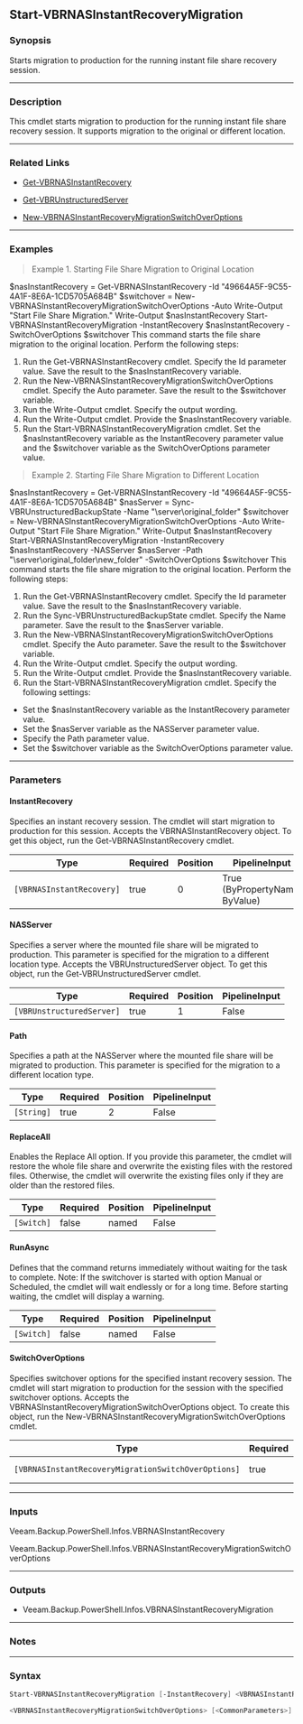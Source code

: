Start-VBRNASInstantRecoveryMigration
------------------------------------

### Synopsis
Starts migration to production for the running instant file share recovery session.

---

### Description

This cmdlet starts migration to production for the running instant file share recovery session. It supports migration to the original or different location.

---

### Related Links
* [Get-VBRNASInstantRecovery](Get-VBRNASInstantRecovery)

* [Get-VBRUnstructuredServer](Get-VBRUnstructuredServer)

* [New-VBRNASInstantRecoveryMigrationSwitchOverOptions](New-VBRNASInstantRecoveryMigrationSwitchOverOptions)

---

### Examples
> Example 1. Starting File Share Migration to Original Location

$nasInstantRecovery = Get-VBRNASInstantRecovery -Id "49664A5F-9C55-4A1F-8E6A-1CD5705A684B"
$switchover = New-VBRNASInstantRecoveryMigrationSwitchOverOptions -Auto
Write-Output "Start File Share Migration."
Write-Output $nasInstantRecovery
Start-VBRNASInstantRecoveryMigration -InstantRecovery $nasInstantRecovery -SwitchOverOptions $switchover
This command starts the file share migration to the original location. Perform the following steps:
1. Run the Get-VBRNASInstantRecovery cmdlet. Specify the Id parameter value. Save the result to the $nasInstantRecovery variable.
2. Run the New-VBRNASInstantRecoveryMigrationSwitchOverOptions cmdlet. Specify the Auto parameter. Save the result to the $switchover variable.
3. Run the Write-Output cmdlet. Specify the output wording.
4. Run the Write-Output cmdlet. Provide the $nasInstantRecovery variable.
5. Run the Start-VBRNASInstantRecoveryMigration cmdlet. Set the $nasInstantRecovery variable as the InstantRecovery parameter value and the $switchover variable as the SwitchOverOptions parameter value.
> Example 2. Starting File Share Migration to Different Location

$nasInstantRecovery = Get-VBRNASInstantRecovery -Id "49664A5F-9C55-4A1F-8E6A-1CD5705A684B"
$nasServer = Sync-VBRUnstructuredBackupState -Name "\\server\original_folder"
$switchover = New-VBRNASInstantRecoveryMigrationSwitchOverOptions -Auto
Write-Output "Start File Share Migration."
Write-Output $nasInstantRecovery
Start-VBRNASInstantRecoveryMigration -InstantRecovery $nasInstantRecovery -NASServer $nasServer -Path "\\server\original_folder\new_folder" -SwitchOverOptions $switchover
This command starts the file share migration to the original location.
Perform the following steps:
1. Run the Get-VBRNASInstantRecovery cmdlet. Specify the Id parameter value. Save the result to the $nasInstantRecovery variable.
2. Run the Sync-VBRUnstructuredBackupState cmdlet. Specify the Name parameter. Save the result to the $nasServer variable.
3. Run the New-VBRNASInstantRecoveryMigrationSwitchOverOptions cmdlet. Specify the Auto parameter. Save the result to the $switchover variable.
4. Run the Write-Output cmdlet. Specify the output wording.
5. Run the Write-Output cmdlet. Provide the $nasInstantRecovery variable.
6. Run the Start-VBRNASInstantRecoveryMigration cmdlet. Specify the following settings:
- Set the $nasInstantRecovery variable as the InstantRecovery parameter value.
- Set the $nasServer variable as the NASServer parameter value.
- Specify the Path parameter value.
- Set the $switchover variable as the SwitchOverOptions parameter value.

---

### Parameters
#### **InstantRecovery**
Specifies an instant recovery session. The cmdlet will start migration to production for this session.
Accepts the VBRNASInstantRecovery object. To get this object, run the Get-VBRNASInstantRecovery cmdlet.

|Type                     |Required|Position|PipelineInput                 |
|-------------------------|--------|--------|------------------------------|
|`[VBRNASInstantRecovery]`|true    |0       |True (ByPropertyName, ByValue)|

#### **NASServer**
Specifies a server where the mounted file share will be migrated to production.
This parameter is specified for the migration to a different location type.
Accepts the VBRUnstructuredServer object. To get this object, run the Get-VBRUnstructuredServer cmdlet.

|Type                     |Required|Position|PipelineInput|
|-------------------------|--------|--------|-------------|
|`[VBRUnstructuredServer]`|true    |1       |False        |

#### **Path**
Specifies a path at the NASServer where the mounted file share will be migrated to production.
This parameter is specified for the migration to a different location type.

|Type      |Required|Position|PipelineInput|
|----------|--------|--------|-------------|
|`[String]`|true    |2       |False        |

#### **ReplaceAll**
Enables the Replace All option.
If you provide this parameter, the cmdlet will restore the whole file share and overwrite the existing files with the restored files.
Otherwise, the cmdlet will overwrite the existing files only if they are older than the restored files.

|Type      |Required|Position|PipelineInput|
|----------|--------|--------|-------------|
|`[Switch]`|false   |named   |False        |

#### **RunAsync**
Defines  that the command returns immediately without waiting for the task to complete.
Note: If the switchover is started with option Manual or Scheduled, the cmdlet will wait endlessly or for a long time. Before starting waiting, the cmdlet will display a warning.

|Type      |Required|Position|PipelineInput|
|----------|--------|--------|-------------|
|`[Switch]`|false   |named   |False        |

#### **SwitchOverOptions**
Specifies switchover options for the specified instant recovery session. The cmdlet will start migration to production for the session with the specified switchover options.
Accepts the VBRNASInstantRecoveryMigrationSwitchOverOptions object. To create this object, run the New-VBRNASInstantRecoveryMigrationSwitchOverOptions cmdlet.

|Type                                               |Required|Position|PipelineInput |
|---------------------------------------------------|--------|--------|--------------|
|`[VBRNASInstantRecoveryMigrationSwitchOverOptions]`|true    |named   |True (ByValue)|

---

### Inputs
Veeam.Backup.PowerShell.Infos.VBRNASInstantRecovery

Veeam.Backup.PowerShell.Infos.VBRNASInstantRecoveryMigrationSwitchOverOptions

---

### Outputs
* Veeam.Backup.PowerShell.Infos.VBRNASInstantRecoveryMigration

---

### Notes

---

### Syntax
```PowerShell
Start-VBRNASInstantRecoveryMigration [-InstantRecovery] <VBRNASInstantRecovery> [-NASServer] <VBRUnstructuredServer> [-Path] <String> [-ReplaceAll] [-RunAsync] -SwitchOverOptions 
```
```PowerShell
<VBRNASInstantRecoveryMigrationSwitchOverOptions> [<CommonParameters>]
```
